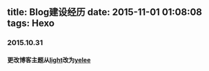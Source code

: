 title: Blog建设经历
date: 2015-11-01 01:08:08
tags: Hexo
---
### 2015.10.31
#### 更改博客主题从[light](https://hexo.io/hexo-theme-light)改为[yelee](https://github.com/MOxFIVE/hexo-theme-yelee)
